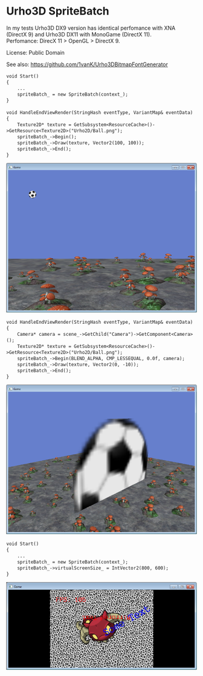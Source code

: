 # Urho3D SpriteBatch

In my tests Urho3D DX9 version has identical perfomance with XNA (DirectX 9) and Urho3D DX11 with MonoGame (DirectX 11).<br>
Perfomance: DirecX 11 > OpenGL > DirectX 9.

License: Public Domain

See also: https://github.com/1vanK/Urho3DBitmapFontGenerator

```
void Start()
{
    ...
    spriteBatch_ = new SpriteBatch(context_);
}

void HandleEndViewRender(StringHash eventType, VariantMap& eventData)
{
    Texture2D* texture = GetSubsystem<ResourceCache>()->GetResource<Texture2D>("Urho2D/Ball.png");
    spriteBatch_->Begin();
    spriteBatch_->Draw(texture, Vector2(100, 100));
    spriteBatch_->End();
}
```
![Screenshot1](https://github.com/1vanK/Urho3DSpriteBatch/raw/master/Screen01.png)
```
void HandleEndViewRender(StringHash eventType, VariantMap& eventData)
{
    Camera* camera = scene_->GetChild("Camera")->GetComponent<Camera>();
    Texture2D* texture = GetSubsystem<ResourceCache>()->GetResource<Texture2D>("Urho2D/Ball.png");
    spriteBatch_->Begin(BLEND_ALPHA, CMP_LESSEQUAL, 0.0f, camera);
    spriteBatch_->Draw(texture, Vector2(0, -10));
    spriteBatch_->End();
}
```
![Screenshot2](https://github.com/1vanK/Urho3DSpriteBatch/raw/master/Screen02.png)
```
void Start()
{
    ...
    spriteBatch_ = new SpriteBatch(context_);
    spriteBatch_->virtualScreenSize_ = IntVector2(800, 600);
}
```
![Screenshot3](https://github.com/1vanK/Urho3DSpriteBatch/raw/master/Screen03.png)

